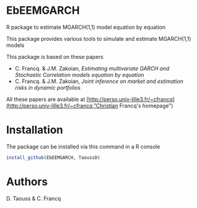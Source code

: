 # EbEEMGARCH
R package to estimate MGARCH(1,1) model equation by equation

This package provides various tools to simulate and estimate MGARCH(1,1) models


This package is based on these papers
- C. Francq. & J.M. Zakoian, *Estimating multivariate GARCH and Stochastic Correlation models equation by equation*
- C. Francq. & J.M. Zakoian, *Joint inference on market and estimation risks in dynamic portfolios* 

All these papers are available at [http://perso.univ-lille3.fr/~cfrancq](http://perso.univ-lille3.fr/~cfrancq,"Christian Francq's homepage")

# Installation

The package can be installed via this command in a R console
```R
install_github(EbEEMGARCH, TaoussD)
``` 

# Authors

D. Taouss & C. Francq



